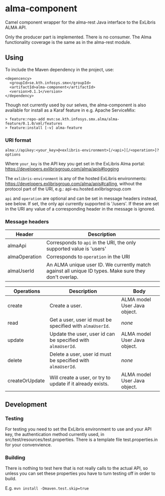 # alma-component

Camel component wrapper for the alma-rest Java interface to the ExLibris ALMA API.

Only the producer part is implemented. There is no consumer. The Alma functionality
coverage is the same as in the alma-rest module.

## Using

To include the Maven dependency in the project, use:

```
<depencency>
  <groupId>se.kth.infosys.smx</groupId>
  <artifactId>alma-component</artifactId>
  <version>0.1.1</version>
</dependency>
```

Though not currently used by our selves, the alma-component is also available for
install as a Karaf feature in e.g. Apache ServiceMix:

```
> feature:repo-add mvn:se.kth.infosys.smx.alma/alma-feature/0.1.0/xml/features
> feature:install [-v] alma-feature
```

### URI format

```
alma://apikey:<your_key>@<exlibris-environment>[/<api>][/<operation>]?options
```

Where `your_key` is the API key you get set in the ExLibris Alma portal: 
https://developers.exlibrisgroup.com/alma/apis#logging

The `exlibris-environment` is any of the hosted ExLibris environments:
https://developers.exlibrisgroup.com/alma/apis#calling, without the protocol part of
the URI, e.g.: api-eu.hosted.exlibrisgroup.com

`api` and `operation` are optional and can be set in message headers instead, see below.
If set, the only api currently supported is '/users'. If these are set in the URI
any value of a corresponding header in the message is ignored.

### Message headers

| Header | Description |
|--------|-------------|
| almaApi | Corresponds to `api` in the URI, the only supported value is 'users' |
| almaOperation | Corresponds to `operation` in the URI |
| almaUserId | An ALMA unique user ID. We currently match against all unique ID types. Make sure they don't overlap. |

| Operations | Description | Body |
|------------|-------------|------|
| create | Create a user. | ALMA model User Java object. |
| read | Get a user, user id must be specified with `almaUserId`. | *none* |
| update | Update the user, user id can be specified with `almaUserId`. | ALMA model User Java object. |
| delete | Delete a user, user id must be specified with `almaUserId`. | *none* |
| createOrUpdate | Will create a user, or try to update if it already exists. | ALMA model User Java object. |

## Development

### Testing

For testing you need to set the ExLibris environment to use and your API key, the
authentication method currently used, in src/test/resources/test.properties. There
is a template file test.properties.in for your convenvience.

### Building

There is nothing to test here that is not really calls to the actual API, so unless
you can set these properties you have to turn testing off in order to build.

E.g. `mvn install -Dmaven.test.skip=true`

